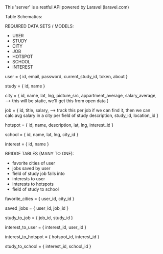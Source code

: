 This 'server' is a restful API powered by Laravel (laravel.com)

Table Schematics:

REQUIRED DATA SETS / MODELS:
- USER
- STUDY
- CITY
- JOB
- HOTSPOT
- SCHOOL
- INTEREST

user = {
	id,
	email,
	password,
	current_study_id,
	token,
	about
}

study = {
	id,
	name
}

city = {
	id,
	name,
	lat,
	lng,
	picture_src,
	appartment_average,
	salary_average, --> this will be static, we'll get this from open data
}

job = {
	id,
	title,
	salary, --> track this per job if we can find it, then we can calc avg salary in a city per field of study
	description,
	study_id,
	location_id
}

hotspot = {
	id,
	name,
	description,
	lat,
	lng,
	interest_id
}

school = {
	id,
	name,
	lat,
	lng,
	city_id
}

interest = {
	id,
	name
}


BRIDGE TABLES (MANY TO ONE):
- favorite cities of user
- jobs saved by user
- field of study job falls into
- interests to user
- interests to hotspots
- field of study to school

favorite_cities = {
	user_id,
	city_id
}

saved_jobs = {
	user_id,
	job_id
}

study_to_job = {
	job_id,
	study_id
}

interest_to_user = {
	interest_id,
	user_id
}

interest_to_hotspot = {
	hotspot_id,
	interest_id
}

study_to_school = {
	interest_id,
	school_id
}